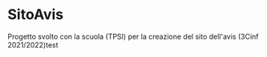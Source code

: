 # SitoAvis
Progetto svolto con la scuola (TPSI) per la creazione del sito dell'avis (3Cinf 2021/2022)test
